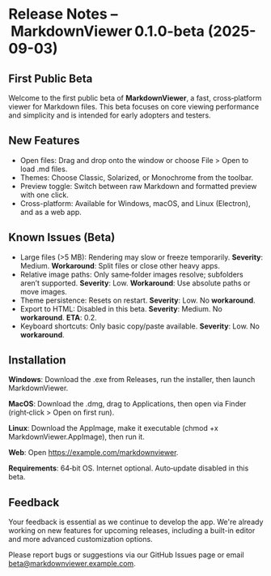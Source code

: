 # Release Notes – MarkdownViewer 0.1.0-beta (2025-09-03)

## First Public Beta

Welcome to the first public beta of **MarkdownViewer**, a fast, cross‑platform viewer for Markdown files. This beta focuses on core viewing performance and simplicity and is intended for early adopters and testers.

## New Features

- Open files: Drag and drop onto the window or choose File > Open to load .md files.
- Themes: Choose Classic, Solarized, or Monochrome from the toolbar.
- Preview toggle: Switch between raw Markdown and formatted preview with one click.
- Cross-platform: Available for Windows, macOS, and Linux (Electron), and as a web app.

## Known Issues (Beta)

- Large files (>5 MB): Rendering may slow or freeze temporarily. **Severity**: Medium. **Workaround**: Split files or close other heavy apps.
- Relative image paths: Only same‑folder images resolve; subfolders aren’t supported. **Severity**: Low. **Workaround**: Use absolute paths or move images.
- Theme persistence: Resets on restart. **Severity**: Low. No **workaround**.
- Export to HTML: Disabled in this beta. **Severity**: Medium. No **workaround**. **ETA**: 0.2.
- Keyboard shortcuts: Only basic copy/paste available. **Severity**: Low. No **workaround**.

## Installation

**Windows**: Download the .exe from Releases, run the installer, then launch MarkdownViewer.

**MacOS**: Download the .dmg, drag to Applications, then open via Finder (right‑click > Open on first run).

**Linux**: Download the AppImage, make it executable (chmod +x MarkdownViewer.AppImage), then run it.

**Web**: Open https://example.com/markdownviewer.

**Requirements**: 64‑bit OS. Internet optional. Auto‑update disabled in this beta.

## Feedback

Your feedback is essential as we continue to develop the app. We're already working on new features for upcoming releases, including a built-in editor and more advanced customization options.

Please report bugs or suggestions via our GitHub Issues page or email beta@markdownviewer.example.com.
